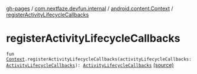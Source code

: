 [gh-pages](../../index.md) / [com.nextfaze.devfun.internal](../index.md) / [android.content.Context](index.md) / [registerActivityLifecycleCallbacks](./register-activity-lifecycle-callbacks.md)

# registerActivityLifecycleCallbacks

`fun `[`Context`](https://developer.android.com/reference/android/content/Context.html)`.registerActivityLifecycleCallbacks(activityLifecycleCallbacks: `[`ActivityLifecycleCallbacks`](https://developer.android.com/reference/android/app/Application/ActivityLifecycleCallbacks.html)`): `[`ActivityLifecycleCallbacks`](https://developer.android.com/reference/android/app/Application/ActivityLifecycleCallbacks.html) [(source)](https://github.com/NextFaze/dev-fun/tree/master/devfun-internal/src/main/java/com/nextfaze/devfun/internal/ContextExtensions.kt#L11)